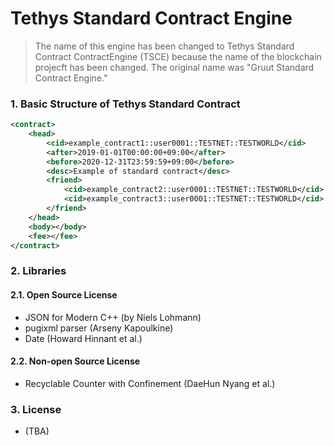 # Tethys Standard Contract Engine

> The name of this engine has been changed to Tethys Standard Contract ContractEngine (TSCE) because the name of the blockchain projecft has been changed.
> The original name was "Gruut Standard Contract Engine."

### 1. Basic Structure of Tethys Standard Contract 

```xml
<contract>
    <head>
        <cid>example_contract1::user0001::TESTNET::TESTWORLD</cid>
        <after>2019-01-01T00:00:00+09:00</after>
        <before>2020-12-31T23:59:59+09:00</before>
        <desc>Example of standard contract</desc>
        <friend>
            <cid>example_contract2::user0001::TESTNET::TESTWORLD</cid>
            <cid>example_contract3::user0001::TESTNET::TESTWORLD</cid>
        </friend>
    </head>
    <body></body>
    <fee></fee>
</contract>
```

### 2. Libraries

#### 2.1. Open Source License
- JSON for Modern C++ (by Niels Lohmann)
- pugixml parser (Arseny Kapoulkine)
- Date (Howard Hinnant et al.)

#### 2.2. Non-open Source License
- Recyclable Counter with Confinement (DaeHun Nyang et al.)

### 3. License
- (TBA)